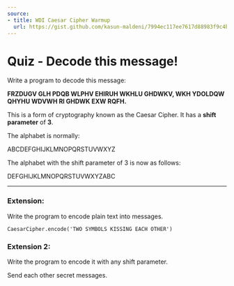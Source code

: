 ```yaml
---
source:
- title: WDI Caesar Cipher Warmup
  url: https://gist.github.com/kasun-maldeni/7994ec117ee7617d88983f9c4b1fbcd9
---
```


# Quiz - Decode this message!

Write a program to decode this message:

**FRZDUGV GLH PDQB WLPHV EHIRUH WKHLU GHDWKV, WKH YDOLDQW QHYHU WDVWH RI GHDWK
EXW RQFH.**

This is a form of cryptography known as the Caesar Cipher. It has a **shift
parameter** of **3**.

The alphabet is normally:

ABCDEFGHIJKLMNOPQRSTUVWXYZ

The alphabet with the shift parameter of 3 is now as follows:

DEFGHIJKLMNOPQRSTUVWXYZABC



---
### Extension:

Write the program to encode plain text into messages.
```
CaesarCipher.encode('TWO SYMBOLS KISSING EACH OTHER')
```

### Extension 2:

Write the program to encode it with any shift parameter.

Send each other secret messages.
